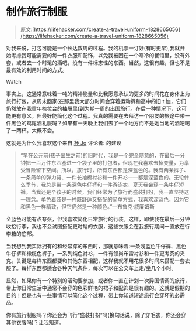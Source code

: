 # 制作旅行制服

> 原文:[https://lifehacker.com/create-a-travel-uniform-1828665056](https://lifehacker.com/create-a-travel-uniform-1828665056)

对我来说，打包可能是一个长达数周的过程。我的机票一订好(有时更早),我就开始考虑我可能需要的每一件衣服和配饰，以免我被困在一个寒冷的餐馆里，没有外套，或者去一个时髦的酒吧，没有一件标志性的东西。当然，这很有趣，但也不是最有效的利用时间的方式。

Watch

事实上，这通常意味着一吨的精神能量和比我愿意承认的更多的时间花在身体上为旅行打包，从周末回家(在那里我大部分时间会穿着运动裤和高中的旧 t 恤，它们仍然放在我童年梳妆台的抽屉里)到为期一周的出国旅行。在后一种情况下，这可能更有意义，但最好能简化这个过程。我真的需要在去拜访一个朋友的旅途中带一件黑色的鸡尾酒礼服吗？如果有一天晚上我们去了一个地方而不是她当地的酒吧喝了一两杯。大概不会。

这就是为什么我喜欢这个来自 [杯 Jo](https://cupofjo.com/2016/07/how-to-plan-a-vacation/) 评论者:
的建议

> “早在公元前(孩子出生之前)的旧时代，我是一个完全随意的，在最后一分钟把一百万件东西塞进一个袋子里的打包者，但现在我喜欢去掉变量，为享受冒险留下空间。所以，旅行时，所有东西都是深蓝色的。我有两条裤子、一条简单的弹力裙、一件长袖棉衬衫和一件开衫——都是深蓝色的。无论什么季节，我总是带一条深色牛仔裤和一件游泳衣，夏天我会穿一条牛仔短裤。当我还是个孩子的时候，我们经常为了旅行而盛装打扮，我一直坚持这一理念。单色着装是一种既舒适又搭配的简单方式，我喜欢深蓝色，因为它和黑色一样精致，但它仍然是一种颜色。”—布鲁克·威廉姆斯

全蓝色可能有点夸张，但我喜欢简化日常旅行的行装。这样，即使我在最后一分钟收拾行李，我也不会试图搭配更时髦的衣服，这些衣服会在我旅行期间一直放在行李箱的底部。

当我想到我实际拥有的和经常穿的东西时，那就意味着:一条浅蓝色牛仔裤、黑色牛仔裤和橄榄色裤子，一系列纯色衬衫，一件有领尚布雷衬衫和一件更考究的夹克。关键是每样东西都要和其他东西相配，这样我就不用花很多时间来搭配一套衣服了。每样东西都适合各种天气条件，每次可以在公交车上走/坐几个小时。

显然，如果你有一个特别的活动要参加，或者你一直在计划一次异国情调的旅行，带上你日常生活中通常不会穿的色彩鲜艳的裙子和配饰是很有趣的。这就是假期的目的！但是也有一些事情可以简化这个过程，带上你知道短途旅行会穿坏的必需品。

你有旅行制服吗？你还会为飞行“盛装打扮”吗(换句话说，除了穿毛衣，你还会穿其他衣服吗)？让我知道。
